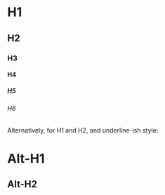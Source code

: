 # H1
## H2
### H3
#### H4
##### H5
###### H6

Alternatively, for H1 and H2, and underline-ish style:

Alt-H1
======

Alt-H2
------
